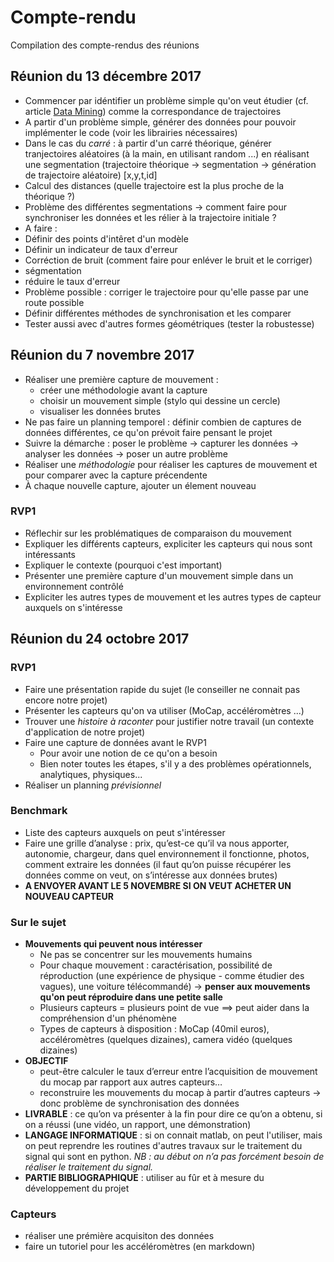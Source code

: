 # Compte-rendu
Compilation des compte-rendus des réunions

## Réunion du 13 décembre 2017
* Commencer par idéntifier un problème simple qu'on veut étudier (cf. article [Data Mining]()) comme la correspondance de trajectoires
* A partir d'un problème simple, générer des données pour pouvoir implémenter le code (voir les librairies nécessaires)
* Dans le cas du *carré* : à partir d'un carré théorique, générer tranjectoires aléatoires (à la main, en utilisant random ...) en réalisant une segmentation (trajectoire théorique -> segmentation -> génération de trajectoire aléatoire)
[x,y,t,id]
* Calcul des distances (quelle trajectoire est la plus proche de la théorique ?)
* Problème des différentes segmentations -> comment faire pour synchroniser les données et les rélier à la trajectoire initiale ?
* A faire : 
 * Définir des points d'intêret d'un modèle
 * Définir un indicateur de taux d'erreur
 * Corréction de bruit (comment faire pour enléver le bruit et le corriger)
 * ségmentation
 * réduire le taux d'erreur
* Problème possible : corriger le trajectoire pour qu'elle passe par une route possible
* Définir différentes méthodes de synchronisation et les comparer
* Tester aussi avec d'autres formes géométriques (tester la robustesse)

## Réunion du 7 novembre 2017
* Réaliser une première capture de mouvement :
  *  créer une méthodologie avant la capture
  * choisir un mouvement simple (stylo qui dessine un cercle)
  * visualiser les données brutes
* Ne pas faire un planning temporel : définir combien de captures de données différentes, ce qu'on prévoit faire pensant le projet
* Suivre la démarche : poser le problème -> capturer les données -> analyser les données -> poser un autre problème
* Réaliser une *méthodologie* pour réaliser les captures de mouvement et pour comparer avec la capture précendente
* À chaque nouvelle capture, ajouter un élement nouveau

### RVP1
* Réflechir sur les problématiques de comparaison du mouvement
* Expliquer les différents capteurs, expliciter les capteurs qui nous sont intéressants
* Expliquer le contexte (pourquoi c'est important)
* Présenter une première capture d'un mouvement simple dans un environnement contrôlé
* Expliciter les autres types de mouvement et les autres types de capteur auxquels on s'intéresse



## Réunion du 24 octobre 2017
### RVP1
* Faire une présentation rapide du sujet (le conseiller ne connait pas encore notre projet)
* Présenter les capteurs qu'on va utiliser (MoCap, accéléromètres ...)
* Trouver une *histoire à raconter* pour justifier notre travail (un contexte d'application de notre projet)
* Faire une capture de données avant le RVP1
  * Pour avoir une notion de ce qu'on a besoin
  * Bien noter toutes les étapes, s'il y a des problèmes opérationnels, analytiques, physiques... 
* Réaliser un planning *prévisionnel*

### Benchmark
* Liste des capteurs auxquels on peut s'intéresser
* Faire une grille d’analyse : prix, qu’est-ce qu’il va nous apporter, autonomie, chargeur, dans quel environnement il fonctionne, photos, comment extraire les données (il faut qu’on puisse récupérer les données comme on veut, on s’intéresse aux données brutes)
* **A ENVOYER AVANT LE 5 NOVEMBRE SI ON VEUT ACHETER UN NOUVEAU CAPTEUR**

### Sur le sujet
* **Mouvements qui peuvent nous intéresser**
  * Ne pas se concentrer sur les mouvements humains
  * Pour chaque mouvement : caractérisation, possibilité de réproduction (une expérience de physique - comme étudier des vagues), une voiture télécommandé) -> **penser aux mouvements qu'on peut réproduire dans une petite salle**
  * Plusieurs capteurs = plusieurs point de vue ==> peut aider dans la compréhension d'un phénomène
  * Types de capteurs à disposition : MoCap (40mil euros), accéléromètres (quelques dizaines), camera vidéo (quelques dizaines)
* **OBJECTIF**
  * peut-être calculer le taux d’erreur entre l’acquisition de mouvement du mocap par rapport aux autres capteurs… 
  * reconstruire les mouvements du mocap à partir d’autres capteurs -> donc problème de synchronisation des données
* **LIVRABLE** : ce qu’on va présenter à la fin pour dire ce qu’on a obtenu, si on a réussi (une vidéo, un rapport, une démonstration)
* **LANGAGE INFORMATIQUE** : si on connait matlab, on peut l'utiliser, mais on peut reprendre les routines d'autres travaux sur le traitement du signal qui sont en python. *NB :  au début on n’a pas forcément besoin de réaliser le traitement du signal.*
* **PARTIE BIBLIOGRAPHIQUE** : utiliser au fûr et à mesure du développement du projet

### Capteurs
* réaliser une prémière acquisiton des données
* faire un tutoriel pour les accéléromètres (en markdown)
